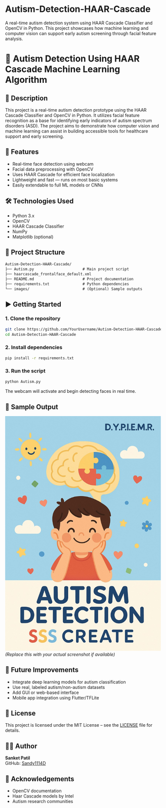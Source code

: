 # Autism-Detection-HAAR-Cascade
A real-time autism detection system using HAAR Cascade Classifier and OpenCV in Python. This project showcases how machine learning and computer vision can support early autism screening through facial feature analysis.
# 🧠 Autism Detection Using HAAR Cascade Machine Learning Algorithm

## 📌 Description
This project is a real-time autism detection prototype using the HAAR Cascade Classifier and OpenCV in Python. It utilizes facial feature recognition as a base for identifying early indicators of autism spectrum disorders (ASD). The project aims to demonstrate how computer vision and machine learning can assist in building accessible tools for healthcare support and early screening.

## 🚀 Features
- Real-time face detection using webcam
- Facial data preprocessing with OpenCV
- Uses HAAR Cascade for efficient face localization
- Lightweight and fast — runs on most basic systems
- Easily extendable to full ML models or CNNs

## 🛠️ Technologies Used
- Python 3.x  
- OpenCV  
- HAAR Cascade Classifier  
- NumPy  
- Matplotlib (optional)

## 📂 Project Structure
```
Autism-Detection-HAAR-Cascade/
├── Autism.py                      # Main project script
├── haarcascade_frontalface_default.xml
├── README.md                      # Project documentation
├── requirements.txt               # Python dependencies
└── images/                        # (Optional) Sample outputs
```

## ▶️ Getting Started

### 1. Clone the repository
```bash
git clone https://github.com/YourUsername/Autism-Detection-HAAR-Cascade.git
cd Autism-Detection-HAAR-Cascade
```

### 2. Install dependencies
```bash
pip install -r requirements.txt
```

### 3. Run the script
```bash
python Autism.py
```

The webcam will activate and begin detecting faces in real time.

## 🧪 Sample Output
![Sample Output](https://github.com/Sandy1114D/Autism-Detection-HAAR-Cascade/blob/main/Autism.png)  
*(Replace this with your actual screenshot if available)*

## 🎯 Future Improvements
- Integrate deep learning models for autism classification
- Use real, labeled autism/non-autism datasets
- Add GUI or web-based interface
- Mobile app integration using Flutter/TFLite

## 📄 License
This project is licensed under the MIT License – see the [LICENSE](LICENSE) file for details.

## 🙋‍♂️ Author
**Sanket Patil**  
GitHub: [Sandy1114D](https://github.com/Sandy1114D)

## 📣 Acknowledgements
- OpenCV documentation  
- Haar Cascade models by Intel  
- Autism research communities  

